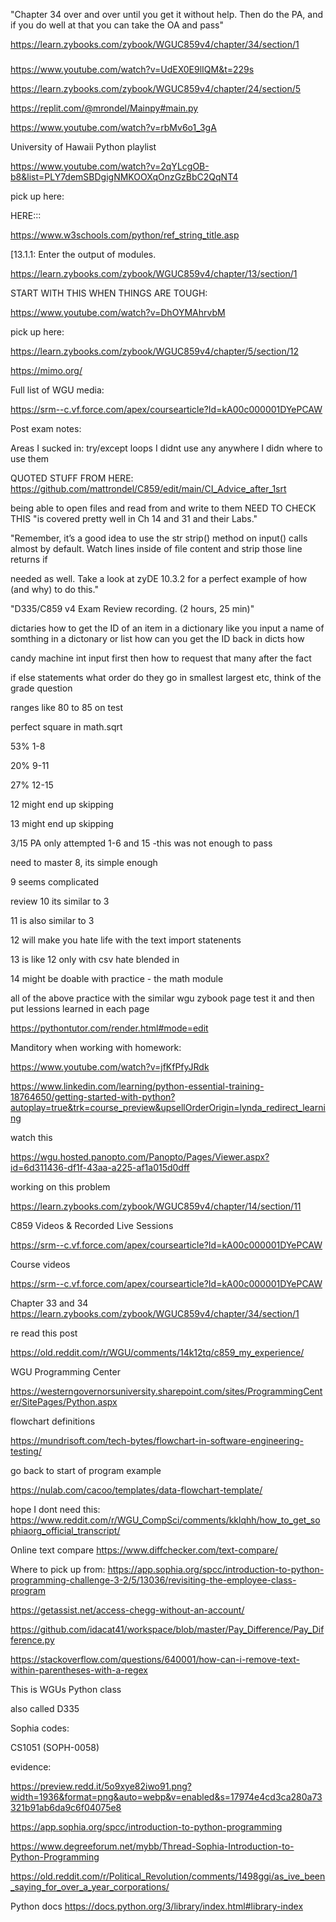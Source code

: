 "Chapter 34 over and over until you get it without help. Then do the PA, and if you do well at that you can take the OA and pass"

https://learn.zybooks.com/zybook/WGUC859v4/chapter/34/section/1

###

###

###

https://www.youtube.com/watch?v=UdEX0E9lIQM&t=229s

https://learn.zybooks.com/zybook/WGUC859v4/chapter/24/section/5

https://replit.com/@mrondel/Mainpy#main.py

https://www.youtube.com/watch?v=rbMv6o1_3gA

University of Hawaii Python playlist 

https://www.youtube.com/watch?v=2qYLcgOB-b8&list=PLY7demSBDgigNMKOOXqOnzGzBbC2QqNT4

pick up here:

HERE:::

https://www.w3schools.com/python/ref_string_title.asp


[13.1.1: Enter the output of modules.

https://learn.zybooks.com/zybook/WGUC859v4/chapter/13/section/1

START WITH THIS WHEN THINGS ARE TOUGH:

https://www.youtube.com/watch?v=DhOYMAhrvbM

pick up here:

https://learn.zybooks.com/zybook/WGUC859v4/chapter/5/section/12

https://mimo.org/

Full list of WGU media:

https://srm--c.vf.force.com/apex/coursearticle?Id=kA00c000001DYePCAW

Post exam notes:

Areas I sucked in:
try/except
loops I didnt use any anywhere I didn where to use them

QUOTED STUFF FROM HERE: https://github.com/mattrondel/C859/edit/main/CI_Advice_after_1srt

 being able to open files and read from and write to them  NEED TO CHECK THIS "is covered pretty well in Ch 14 and 31 and their Labs."
 
"Remember, it’s a good idea to use the str strip() method on input() calls almost by default. Watch lines inside of file content and strip those line returns if 

needed as well. Take a look at zyDE 10.3.2 for a perfect example of how (and why) to do this."

"D335/C859 v4 Exam Review recording. (2 hours, 25 min)"

dictaries how to get the ID of an item in a dictionary like you input a name of somthing in a dictonary or list how can you get the ID back
in dicts how 

candy machine
int input first then how to request that many after the fact


if else statements
what order do they go in smallest largest etc, think of the grade question

ranges like 80 to 85 on test 


perfect square in math.sqrt


53% 1-8

20% 9-11

27% 12-15

   12 might end up skipping

   13 might end up skipping



3/15 PA only attempted 1-6 and 15 -this was not enough to pass

need to master 8, its simple enough

9 seems complicated

review 10 its similar to 3

11 is also similar to 3

12 will make you hate life with the text import statenents

13 is like 12 only with csv hate blended in

14 might be doable with practice - the math module

all of the above practice with the similar wgu zybook page test it and then put lessions learned in each page



https://pythontutor.com/render.html#mode=edit

Manditory when working with homework:

https://www.youtube.com/watch?v=jfKfPfyJRdk

https://www.linkedin.com/learning/python-essential-training-18764650/getting-started-with-python?autoplay=true&trk=course_preview&upsellOrderOrigin=lynda_redirect_learning

watch this

https://wgu.hosted.panopto.com/Panopto/Pages/Viewer.aspx?id=6d311436-df1f-43aa-a225-af1a015d0dff


working on this problem

https://learn.zybooks.com/zybook/WGUC859v4/chapter/14/section/11

C859 Videos & Recorded Live Sessions

https://srm--c.vf.force.com/apex/coursearticle?Id=kA00c000001DYePCAW

Course videos

https://srm--c.vf.force.com/apex/coursearticle?Id=kA00c000001DYePCAW

Chapter 33 and 34
https://learn.zybooks.com/zybook/WGUC859v4/chapter/34/section/1

re read this post

https://old.reddit.com/r/WGU/comments/14k12tq/c859_my_experience/

WGU Programming Center

https://westerngovernorsuniversity.sharepoint.com/sites/ProgrammingCenter/SitePages/Python.aspx


flowchart definitions

https://mundrisoft.com/tech-bytes/flowchart-in-software-engineering-testing/

go back to start of program example

https://nulab.com/cacoo/templates/data-flowchart-template/

hope I dont need this:
https://www.reddit.com/r/WGU_CompSci/comments/kklqhh/how_to_get_sophiaorg_official_transcript/

Online text compare
https://www.diffchecker.com/text-compare/

Where to pick up from:
https://app.sophia.org/spcc/introduction-to-python-programming-challenge-3-2/5/13036/revisiting-the-employee-class-program


https://getassist.net/access-chegg-without-an-account/

https://github.com/idacat41/workspace/blob/master/Pay_Difference/Pay_Difference.py

https://stackoverflow.com/questions/640001/how-can-i-remove-text-within-parentheses-with-a-regex

This is WGUs Python class

also called D335

Sophia codes:

CS1051 (SOPH-0058)

evidence:

https://preview.redd.it/5o9xye82iwo91.png?width=1936&format=png&auto=webp&v=enabled&s=17974e4cd3ca280a73321b91ab6da9c6f04075e8

https://app.sophia.org/spcc/introduction-to-python-programming

https://www.degreeforum.net/mybb/Thread-Sophia-Introduction-to-Python-Programming

https://old.reddit.com/r/Political_Revolution/comments/1498ggi/as_ive_been_saying_for_over_a_year_corporations/


Python docs
https://docs.python.org/3/library/index.html#library-index
